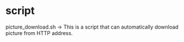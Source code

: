 script
======
picture_download.sh ->
This is a script that can automatically download picture from HTTP address.
